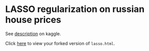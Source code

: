 # LASSO regularization on russian house prices

See [description](https://www.kaggle.com/c/sberbank-russian-housing-market) on kaggle.

Click [here](http://htmlpreview.github.io/?https://github.com/a-nushaN/Lasso/blob/master/PS10.html) to view your forked version of `lasso.html`.
